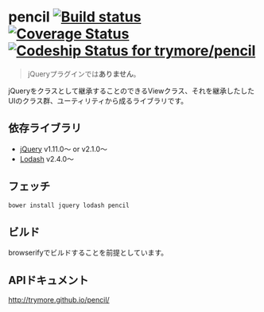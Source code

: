 # pencil [![Build status][travis-image]][travis-url] [![Coverage Status][coveralls-image]][coveralls-url] [![Codeship Status for trymore/pencil][codeship-image]][codeship-url]

> jQueryプラグインでは**ありません**。

jQueryをクラスとして継承することのできるViewクラス、それを継承したしたUIのクラス群、ユーティリティから成るライブラリです。

## 依存ライブラリ

* [jQuery](https://github.com/jquery/jquery) v1.11.0〜 or v2.1.0〜
* [Lodash](https://github.com/lodash/lodash) v2.4.0〜

## フェッチ

```bash
bower install jquery lodash pencil
```

## ビルド

browserifyでビルドすることを前提としています。

## APIドキュメント

http://trymore.github.io/pencil/


[travis-image]: https://secure.travis-ci.org/trymore/pencil.svg?branch=master
[travis-url]: http://travis-ci.org/trymore/pencil
[coveralls-image]: https://img.shields.io/coveralls/trymore/pencil.svg
[coveralls-url]: https://coveralls.io/r/trymore/pencil
[codeship-image]: https://www.codeship.io/projects/8189ac90-fdec-0131-3861-7ac8d6a30f22/status
[codeship-url]: https://www.codeship.io/projects/29480
